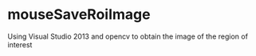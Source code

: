 # mouseSaveRoiImage
Using  Visual Studio 2013 and opencv  to obtain the image of the region of interest
